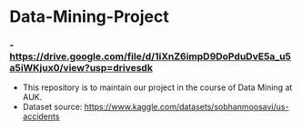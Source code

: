 # Data-Mining-Project
### - https://drive.google.com/file/d/1iXnZ6impD9DoPduDvE5a_u5a5iWKjux0/view?usp=drivesdk
- This repository is to maintain our project in the course of Data Mining at AUK.
- Dataset source: https://www.kaggle.com/datasets/sobhanmoosavi/us-accidents
